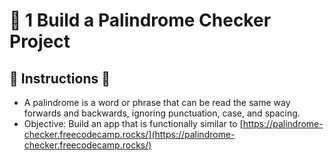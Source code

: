 # 🚧 1 Build a Palindrome Checker Project

## 📜 Instructions 📜
* A palindrome is a word or phrase that can be read the same way forwards and backwards, ignoring punctuation, case, and spacing.
* Objective: Build an app that is functionally similar to [https://palindrome-checker.freecodecamp.rocks/](https://palindrome-checker.freecodecamp.rocks/)